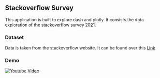 ## Stackoverflow Survey
This application is built to explore dash and plotly. It consists the data exploration of the stackoverflow survey 2021.

### Dataset
Data is taken from the stackoverflow website. It can be found over this <a href="https://insights.stackoverflow.com/survey">Link</a>

### Demo
[![Youtube Video](https://img.youtube.com/vi/U3JEOvW0vQE/0.jpg)](https://www.youtube.com/watch?v=U3JEOvW0vQE)
